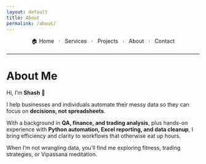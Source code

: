 ```yaml
---
layout: default
title: About
permalink: /about/
---
```


<nav style="text-align:center; margin: 0 0 18px;">
  <a href="{{ site.baseurl }}/" style="margin:0 8px; text-decoration:none;">🏠 Home</a> ·
  <a href="{{ site.baseurl }}/services/" style="margin:0 8px; text-decoration:none;">Services</a> ·
  <a href="{{ site.baseurl }}/projects/" style="margin:0 8px; text-decoration:none;">Projects</a> ·
  <a href="{{ site.baseurl }}/about/" style="margin:0 8px; text-decoration:none;">About</a> ·
  <a href="{{ site.baseurl }}/contact/" style="margin:0 8px; text-decoration:none;">Contact</a>
</nav>
<hr style="max-width:720px; margin: 0 auto 22px; border:0; border-top:1px solid #eaecef;">


# About Me

Hi, I’m **Shash** 👋  

I help businesses and individuals automate their messy data so they can focus on **decisions, not spreadsheets**.  

With a background in **QA, finance, and trading analysis**, plus hands-on experience with **Python automation, Excel reporting, and data cleanup**, I bring efficiency and clarity to workflows that otherwise eat up hours.  

When I’m not wrangling data, you’ll find me exploring fitness, trading strategies, or Vipassana meditation.  
